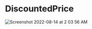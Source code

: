 # DiscountedPrice
![Screenshot 2022-08-14 at 2 03 56 AM](https://user-images.githubusercontent.com/110263665/184509138-b0030a2e-6292-4945-9472-bbd97b8d35a3.png)
